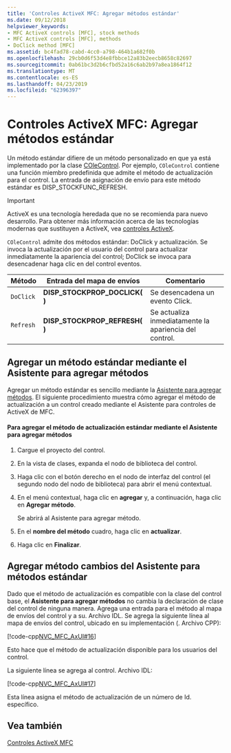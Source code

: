 ```yaml
---
title: 'Controles ActiveX MFC: Agregar métodos estándar'
ms.date: 09/12/2018
helpviewer_keywords:
- MFC ActiveX controls [MFC], stock methods
- MFC ActiveX controls [MFC], methods
- DoClick method [MFC]
ms.assetid: bc4fad78-cabd-4cc0-a798-464b1a682f0b
ms.openlocfilehash: 29cb0d6f53d4e8fbbce12a83b2eecb8658c82697
ms.sourcegitcommit: 0ab61bc3d2b6cfbd52a16c6ab2b97a8ea1864f12
ms.translationtype: MT
ms.contentlocale: es-ES
ms.lasthandoff: 04/23/2019
ms.locfileid: "62396397"
---
```

# <a name="mfc-activex-controls-adding-stock-methods"></a>Controles ActiveX MFC: Agregar métodos estándar

Un método estándar difiere de un método personalizado en que ya está implementado por la clase [COleControl](../mfc/reference/colecontrol-class.md). Por ejemplo, `COleControl` contiene una función miembro predefinida que admite el método de actualización para el control. La entrada de asignación de envío para este método estándar es DISP_STOCKFUNC_REFRESH.

>[!IMPORTANT]
> ActiveX es una tecnología heredada que no se recomienda para nuevo desarrollo. Para obtener más información acerca de las tecnologías modernas que sustituyen a ActiveX, vea [controles ActiveX](activex-controls.md).

`COleControl` admite dos métodos estándar: DoClick y actualización. Se invoca la actualización por el usuario del control para actualizar inmediatamente la apariencia del control; DoClick se invoca para desencadenar haga clic en del control eventos.

|Método|Entrada del mapa de envíos|Comentario|
|------------|------------------------|-------------|
|`DoClick`|**DISP_STOCKPROP_DOCLICK( )**|Se desencadena un evento Click.|
|`Refresh`|**DISP_STOCKPROP_REFRESH( )**|Se actualiza inmediatamente la apariencia del control.|

##  <a name="_core_adding_a_stock_method_using_classwizard"></a> Agregar un método estándar mediante el Asistente para agregar métodos

Agregar un método estándar es sencillo mediante la [Asistente para agregar métodos](../ide/add-method-wizard.md). El siguiente procedimiento muestra cómo agregar el método de actualización a un control creado mediante el Asistente para controles de ActiveX de MFC.

#### <a name="to-add-the-stock-refresh-method-using-the-add-method-wizard"></a>Para agregar el método de actualización estándar mediante el Asistente para agregar métodos

1. Cargue el proyecto del control.

1. En la vista de clases, expanda el nodo de biblioteca del control.

1. Haga clic con el botón derecho en el nodo de interfaz del control (el segundo nodo del nodo de biblioteca) para abrir el menú contextual.

1. En el menú contextual, haga clic en **agregar** y, a continuación, haga clic en **Agregar método**.

   Se abrirá al Asistente para agregar método.

1. En el **nombre del método** cuadro, haga clic en **actualizar**.

1. Haga clic en **Finalizar**.

##  <a name="_core_classwizard_changes_for_stock_methods"></a> Agregar método cambios del Asistente para métodos estándar

Dado que el método de actualización es compatible con la clase del control base, el **Asistente para agregar métodos** no cambia la declaración de clase del control de ninguna manera. Agrega una entrada para el método al mapa de envíos del control y a su. Archivo IDL. Se agrega la siguiente línea al mapa de envíos del control, ubicado en su implementación (. Archivo CPP):

[!code-cpp[NVC_MFC_AxUI#16](../mfc/codesnippet/cpp/mfc-activex-controls-adding-stock-methods_1.cpp)]

Esto hace que el método de actualización disponible para los usuarios del control.

La siguiente línea se agrega al control. Archivo IDL:

[!code-cpp[NVC_MFC_AxUI#17](../mfc/codesnippet/cpp/mfc-activex-controls-adding-stock-methods_2.idl)]

Esta línea asigna el método de actualización de un número de Id. específico.

## <a name="see-also"></a>Vea también

[Controles ActiveX MFC](../mfc/mfc-activex-controls.md)
